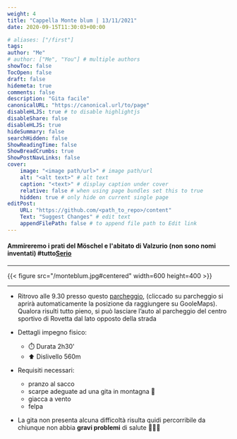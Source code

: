 ```yaml
---
weight: 4
title: "Cappella Monte blum | 13/11/2021"
date: 2020-09-15T11:30:03+00:00

# aliases: ["/first"]
tags: 
author: "Me"
# author: ["Me", "You"] # multiple authors
showToc: false
TocOpen: false
draft: false
hidemeta: true
comments: false
description: "Gita facile"
canonicalURL: "https://canonical.url/to/page"
disableHLJS: true # to disable highlightjs
disableShare: false
disableHLJS: true
hideSummary: false
searchHidden: false
ShowReadingTime: false
ShowBreadCrumbs: true
ShowPostNavLinks: false 
cover:
    image: "<image path/url>" # image path/url
    alt: "<alt text>" # alt text
    caption: "<text>" # display caption under cover
    relative: false # when using page bundles set this to true
    hidden: true # only hide on current single page
editPost:
    URL: "https://github.com/<path_to_repo>/content"
    Text: "Suggest Changes" # edit text
    appendFilePath: false # to append file path to Edit link
---
```




#### Ammireremo i prati del Möschel e l'abitato di Valzurio (non sono nomi inventati) #tutto[Serio](https://www.valseriana.eu)

<!--more--> 

---

{{< figure src="/monteblum.jpg#centered" width=600 height=400 >}}

---

- Ritrovo alle 9.30 presso questo [parcheggio](https://goo.gl/maps/CvDCN5P7Lvrkc2YA7), (cliccado su parcheggio si aprirà automaticamente la posizione da raggiungere su GooleMaps). Qualora risulti tutto pieno, si può lasciare l’auto al parcheggio del centro sportivo di Rovetta dal lato opposto della strada

- Dettagli impegno fisico:
    - ⏱️ Durata 2h30'
    - ⬆️ Dislivello 560m

- Requisiti necessari: 
    - pranzo al sacco
    - scarpe adeguate ad una gita in montagna 🥾
    - giacca a vento
    - felpa
 
- La gita non presenta alcuna difficoltà risulta quidi percorribile da chiunque non abbia **gravi problemi** di salute 🙈🙉🙊